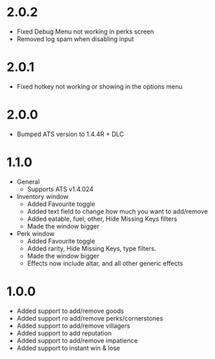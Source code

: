 # 2.0.2
- Fixed Debug Menu not working in perks screen
- Removed log spam when disabling input

# 2.0.1
- Fixed hotkey not working or showing in the options menu

# 2.0.0
- Bumped ATS version to 1.4.4R + DLC

# 1.1.0
- General
  - Supports ATS v1.4.024
- Inventory window
  - Added Favourite toggle 
  - Added text field to change how much you want to add/remove
  - Added eatable, fuel, other, Hide Missing Keys filters
  - Made the window bigger
- Perk window
  - Added Favourite toggle
  - Added rarity, Hide Missing Keys, type filters.
  - Made the window bigger
  - Effects now include altar, and all other generic effects

# 1.0.0
- Added support to add/remove goods
- Added support ro add/remove perks/cornerstones
- Added support to add/remove villagers
- Added support to add reputation
- Added support to add/remove impatience
- Added support to instant win & lose